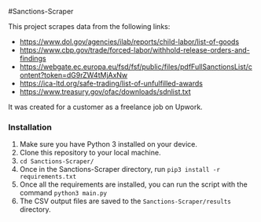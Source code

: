 #Sanctions-Scraper

This project scrapes data from the following links:
* https://www.dol.gov/agencies/ilab/reports/child-labor/list-of-goods
* https://www.cbp.gov/trade/forced-labor/withhold-release-orders-and-findings
* https://webgate.ec.europa.eu/fsd/fsf/public/files/pdfFullSanctionsList/content?token=dG9rZW4tMjAxNw
* https://ica-ltd.org/safe-trading/list-of-unfulfilled-awards
* https://www.treasury.gov/ofac/downloads/sdnlist.txt

It was created for a customer as a freelance job on Upwork.

### Installation

1. Make sure you have Python 3 installed on your device.
2. Clone this repository to your local machine.
3. `cd Sanctions-Scraper/`
4. Once in the Sanctions-Scraper directory, run `pip3 install -r requirements.txt`
5. Once all the requirements are installed, you can run the script with the command `python3 main.py`
6. The CSV output files are saved to the `Sanctions-Scraper/results` directory.